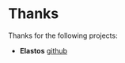 # Thanks

Thanks for the following projects:

- **Elastos** [github](https://github.com/elastos/Elastos.ELA.SPV)


